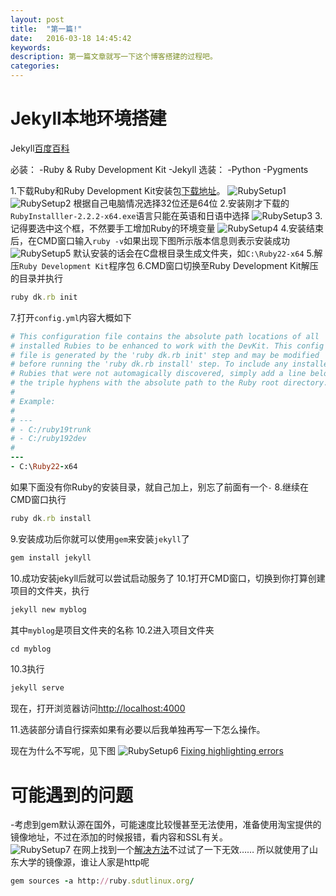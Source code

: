 ```yaml
---
layout: post
title:  "第一篇!"
date:   2016-03-18 14:45:42
keywords: 
description: 第一篇文章就写一下这个博客搭建的过程吧。
categories: 
---
```

# Jekyll本地环境搭建

Jekyll[百度百科][Jekyllbaidu]

必装：
-Ruby & Ruby Development Kit
-Jekyll
选装：
-Python
-Pygments

1.下载Ruby和Ruby Development Kit安装包[下载地址][RubuDownLoad]。
![RubySetup1](http://dysing.github.io/resources/20160318/RubySetup1.jpg)
![RubySetup2](http://dysing.github.io/resources/20160318/RubySetup2.jpg)
根据自己电脑情况选择32位还是64位
2.安装刚才下载的`RubyInstalller-2.2.2-x64.exe`语言只能在英语和日语中选择
![RubySetup3](http://dysing.github.io/resources/20160318/RubySetup3.jpg)
3.记得要选中这个框，不然要手工增加Ruby的环境变量
![RubySetup4](http://dysing.github.io/resources/20160318/RubySetup4.jpg)
4.安装结束后，在CMD窗口输入`ruby -v`如果出现下图所示版本信息则表示安装成功
![RubySetup5](http://dysing.github.io/resources/20160318/RubySetup5.jpg)
默认安装的话会在C盘根目录生成文件夹，如`C:\Ruby22-x64`
5.解压`Ruby Development Kit`程序包
6.CMD窗口切换至Ruby Development Kit解压的目录并执行
```ruby
ruby dk.rb init
```
7.打开`config.yml`内容大概如下
```ruby
# This configuration file contains the absolute path locations of all
# installed Rubies to be enhanced to work with the DevKit. This config
# file is generated by the 'ruby dk.rb init' step and may be modified
# before running the 'ruby dk.rb install' step. To include any installed
# Rubies that were not automagically discovered, simply add a line below
# the triple hyphens with the absolute path to the Ruby root directory.
#
# Example:
#
# ---
# - C:/ruby19trunk
# - C:/ruby192dev
#
---
- C:\Ruby22-x64
```
如果下面没有你Ruby的安装目录，就自己加上，别忘了前面有一个`-`
8.继续在CMD窗口执行
```ruby
ruby dk.rb install
```
9.安装成功后你就可以使用`gem`来安装`jekyll`了
```ruby
gem install jekyll
```
10.成功安装jekyll后就可以尝试启动服务了
10.1打开CMD窗口，切换到你打算创建项目的文件夹，执行
```ruby
jekyll new myblog
```
其中`myblog`是项目文件夹的名称
10.2进入项目文件夹
```ruby
cd myblog
```
10.3执行
```ruby
jekyll serve
```
现在，打开浏览器访问[http://localhost:4000](http://localhost:4000)

11.选装部分请自行探索如果有必要以后我单独再写一下怎么操作。

现在为什么不写呢，见下图
![RubySetup6](http://dysing.github.io/resources/20160318/RubySetup6.jpg)
[Fixing highlighting errors](https://help.github.com/articles/page-build-failed-config-file-error/#fixing-highlighting-errors.)

# 可能遇到的问题
-考虑到gem默认源在国外，可能速度比较慢甚至无法使用，准备使用淘宝提供的镜像地址，不过在添加的时候报错，看内容和SSL有关。<br/>
![RubySetup7](http://dysing.github.io/resources/20160318/RubySetup7.jpg)
在网上找到一个[解决方法](http://blog.csdn.net/leorowe/article/details/41968349)不过试了一下无效……
所以就使用了山东大学的镜像源，谁让人家是http呢
````ruby
gem sources -a http://ruby.sdutlinux.org/
````


[Jekyllbaidu]:http://baike.baidu.com/link?url=YtmFI-QbclJtL50XZwNvy1jLOVV-irjUYnt5WpFoo5YHIgkICK_EuILhZfHqgPQz9Zdxig7q40SWdH6dweZzka
[RubuDownLoad]:http://rubyinstaller.org/downloads/